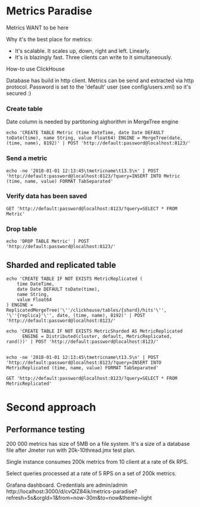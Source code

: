 # Metrics Paradise

Metrics WANT to be here

Why it's the best place for metrics:

* It's scalable. It scales up, down, right and left. Linearly.
* It's is blazingly fast. Three clients can write to it simultaneously.

How-to use ClickHouse

Database has build in http client. Metrics can be send and extracted via http protocol. Password is set to the 'default' user (see config/users.xml) so it's secured :)
### Create table
Date column is needed by partitoning alghorithm in MergeTree engine
```
echo 'CREATE TABLE Metric (time DateTime, date Date DEFAULT toDate(time), name String, value Float64) ENGINE = MergeTree(date, (time, name), 8192)' | POST 'http://default:password@localhost:8123/'
```
### Send a metric
```
echo -ne '2018-01-01 12:13:45\tmetricname\t13.5\n' | POST 'http://default:password@localhost:8123/?query=INSERT INTO Metric (time, name, value) FORMAT TabSeparated'
```
### Verify data has been saved
```
GET 'http://default:password@localhost:8123/?query=SELECT * FROM Metric'
```
### Drop table
```
echo 'DROP TABLE Metric' | POST 'http://default:password@localhost:8123/'
```

## Sharded and replicated table
```
echo 'CREATE TABLE IF NOT EXISTS MetricReplicated (    
    time DateTime,
    date Date DEFAULT toDate(time),
    name String,
    value Float64
) ENGINE = ReplicatedMergeTree('\''/clickhouse/tables/{shard}/hits'\'', '\''{replica}'\'', date, (time, name), 8192)' | POST 'http://default:password@localhost:8123/'

echo 'CREATE TABLE IF NOT EXISTS MetricSharded AS MetricReplicated
      ENGINE = Distributed(cluster, default, MetricReplicated, rand())' | POST 'http://default:password@localhost:8123/'
      
      
echo -ne '2018-01-01 12:13:45\tmetricname\t13.5\n' | POST 'http://default:password@localhost:8123/?query=INSERT INTO MetricReplicated (time, name, value) FORMAT TabSeparated'

GET 'http://default:password@localhost:8123/?query=SELECT * FROM MetricReplicated'
```

# Second approach

## Performance testing

200 000 metrics has size of 5MB on a file system. It's a size of a database file after Jmeter run with 20k-10thread.jmx test plan.

Single instance consumes 200k metrics from 10 client at a rate of 6k RPS.

Select queries processed at a rate of 5 RPS on a set of 200k metrics.

Grafana dashboard. Credentials are admin/admin 
http://localhost:3000/d/cvQIZ84ik/metrics-paradise?refresh=5s&orgId=1&from=now-30m&to=now&theme=light